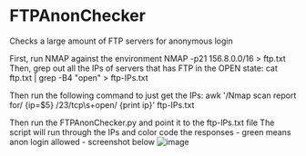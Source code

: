 # FTPAnonChecker
Checks a large amount of FTP servers for anonymous login

First, run NMAP against the environment NMAP -p21 156.8.0.0/16 > ftp.txt
Then, grep out all the IPs of servers that has FTP in the OPEN state: cat ftp.txt | grep -B4 "open" > ftp-IPs.txt

Then run the following command to just get the IPs:
awk '/Nmap scan report for/ {ip=$5} /23\/tcp\s+open/ {print ip}' ftp-IPs.txt



Then run the FTPAnonChecker.py and point it to the ftp-IPs.txt file
The script will run through the IPs and color code the responses - green means anon login allowed - screenshot below
![image](https://github.com/user-attachments/assets/534ce649-652e-497d-9c6d-c503776b3be3)

